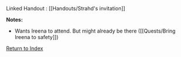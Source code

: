 Linked Handout : [[Handouts/Strahd's invitation]]

**Notes:**
- Wants Ireena to attend. But might already be there ([[Quests/Bring Ireena to safety]])

[Return to Index](_index)